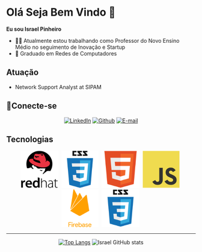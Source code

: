 # Olá Seja Bem Vindo 👋
  <strong>Eu sou Israel Pinheiro  </strong>
- 👨‍🏫 Atualmente estou trabalhando como Professor do Novo Ensino Médio no seguimento de Inovação e Startup
-  :school: Graduado em Redes de Computadores

## Atuação
 - Network Support Analyst at SIPAM

## 🔌Conecte-se
<div align="center">

[![LinkedIn](https://img.shields.io/badge/LinkedIn-0077B5?style=for-the-badge&logo=linkedin&logoColor=white)](https://www.linkedin.com/in/ipnascimento/)
[![Github](https://img.shields.io/badge/Github-000?style=for-the-badge&logo=Github&logoColor=fffff)](https://github.com/ipnascimentobr)
[![E-mail](https://img.shields.io/badge/-Email-000?style=for-the-badge&logo=microsoft-outlook&logoColor=White)](mailto:ipnascimento@ipnascimento.com.br)

</div>

## Tecnologias
<div align="center">
<!--   <img src="https://github.com/devicons/devicon/blob/master/icons/java/java-original-wordmark.svg" title="Java" alt="Java" width="100" height="100"/>&nbsp;
  <img src="https://github.com/devicons/devicon/blob/master/icons/react/react-original-wordmark.svg" title="React" alt="React" width="100" height="100"/>&nbsp;
  <img src="https://github.com/devicons/devicon/blob/master/icons/flutter/flutter-original.svg" title="Flutter" alt="Flutter" width="100" height="100"/>&nbsp; -->
  <img src="https://github.com/devicons/devicon/blob/master/icons//redhat/redhat-original-wordmark.svg" title="REDHAT" alt="REDHAT" width="100" height="100"/>&nbsp;  
  <img src="https://github.com/devicons/devicon/blob/master/icons/css3/css3-original-wordmark.svg" title="CSS3" alt="CSS3" width="100" height="100"/>&nbsp;
  <img src="https://github.com/devicons/devicon/blob/master/icons/html5/html5-original.svg" title="HTML5" alt="HTML" width="100" height="100"/>&nbsp;
  <img src="https://github.com/devicons/devicon/blob/master/icons/javascript/javascript-original.svg" title="JavaScript" alt="JavaScript" width="100" height="100"/>&nbsp;
  <img src="https://github.com/devicons/devicon/blob/master/icons/firebase/firebase-plain-wordmark.svg" title="Firebase" alt="Firebase" width="100" height="100"/>&nbsp;
  <img src="https://github.com/devicons/devicon/blob/master/icons/css3/css3-original-wordmark.svg" title="CSS3" alt="CSS3" width="100" height="100"/>&nbsp;

</div>      
<hr/>
<div align="center">
  
[![Top Langs](https://github-readme-stats.vercel.app/api/top-langs/?username=ipnascimentobr&locale=pt-br&layout=compact)](https://github.com/ipnascimento/)  ![Israel GitHub stats](https://github-readme-stats.vercel.app/api?username=ipnascimentobr&theme=default&show_icons=true&custom_title=IPNascimento)

</div>


<!--
**ipnascimentobr/ipnascimentobr** is a ✨ _special_ ✨ repository because its `README.md` (this file) appears on your GitHub profile.

Here are some ideas to get you started:

- 🔭 I’m currently working on ...
- 🌱 I’m currently learning ...
- 👯 I’m looking to collaborate on ...
- 🤔 I’m looking for help with ...
- 💬 Ask me about ...
- 📫 How to reach me: ...
- 😄 Pronouns: ...
- ⚡ Fun fact: ...
-->
